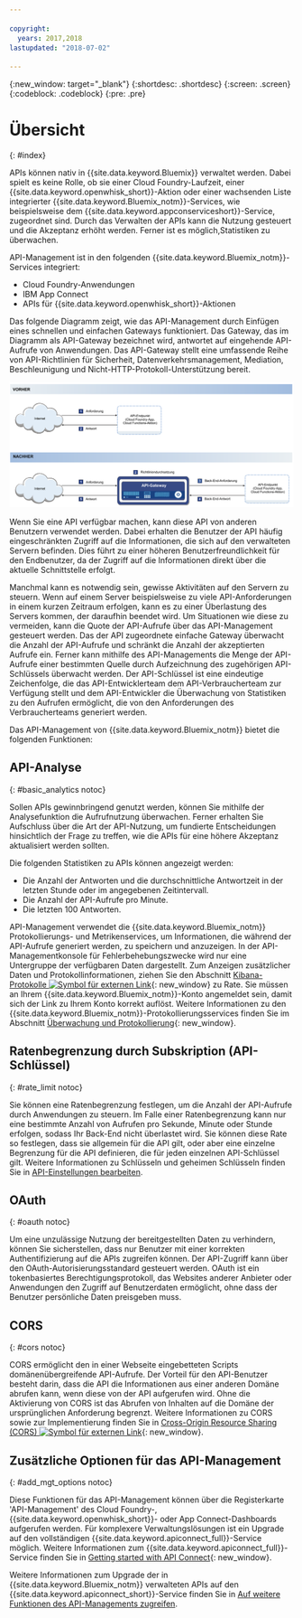 ```yaml
---

copyright:
  years: 2017,2018
lastupdated: "2018-07-02"

---
```



{:new_window: target="_blank"}
{:shortdesc: .shortdesc}
{:screen: .screen}
{:codeblock: .codeblock}
{:pre: .pre}

# Übersicht
{: #index}

APIs können nativ in {{site.data.keyword.Bluemix}} verwaltet werden. Dabei spielt es keine Rolle, ob sie einer Cloud Foundry-Laufzeit, einer {{site.data.keyword.openwhisk_short}}-Aktion oder einer wachsenden Liste integrierter {{site.data.keyword.Bluemix_notm}}-Services, wie beispielsweise dem {{site.data.keyword.appconserviceshort}}-Service, zugeordnet sind. Durch das Verwalten der APIs kann die Nutzung gesteuert und die Akzeptanz erhöht werden. Ferner ist es möglich,Statistiken zu überwachen.

API-Management ist in den folgenden {{site.data.keyword.Bluemix_notm}}-Services integriert:
* Cloud Foundry-Anwendungen
* IBM App Connect
* APIs für {{site.data.keyword.openwhisk_short}}-Aktionen

Das folgende Diagramm zeigt, wie das API-Management durch Einfügen eines schnellen und einfachen Gateways funktioniert. Das Gateway, das im Diagramm als API-Gateway bezeichnet wird, antwortet auf eingehende API-Aufrufe von Anwendungen. Das API-Gateway stellt eine umfassende Reihe von API-Richtlinien für Sicherheit, Datenverkehrsmanagement, Mediation, Beschleunigung und Nicht-HTTP-Protokoll-Unterstützung bereit.

![API-Gateway - Ablauf](images/bluemix-native-apim-flow.png "API-Management - Ablauf")

Wenn Sie eine API verfügbar machen, kann diese API von anderen Benutzern verwendet werden. Dabei erhalten die Benutzer der API häufig eingeschränkten Zugriff auf die Informationen, die sich auf den verwalteten Servern befinden. Dies führt zu einer höheren Benutzerfreundlichkeit für den Endbenutzer, da der Zugriff auf die Informationen direkt über die aktuelle Schnittstelle erfolgt.

Manchmal kann es notwendig sein, gewisse Aktivitäten auf den Servern zu steuern. Wenn auf einem Server beispielsweise zu viele API-Anforderungen in einem kurzen Zeitraum erfolgen, kann es zu einer Überlastung des Servers kommen, der daraufhin beendet wird. Um Situationen wie diese zu vermeiden, kann die Quote der API-Aufrufe über das API-Management gesteuert werden. Das der API zugeordnete einfache Gateway überwacht die Anzahl der API-Aufrufe und schränkt die Anzahl der akzeptierten Aufrufe ein. Ferner kann mithilfe des API-Managements die Menge der API-Aufrufe einer bestimmten Quelle durch Aufzeichnung des zugehörigen API-Schlüssels überwacht werden. Der API-Schlüssel ist eine eindeutige Zeichenfolge, die das API-Entwicklerteam dem API-Verbraucherteam zur Verfügung stellt und dem API-Entwickler die Überwachung von Statistiken zu den Aufrufen ermöglicht, die von den Anforderungen des Verbraucherteams generiert werden.  

Das API-Management von {{site.data.keyword.Bluemix_notm}} bietet die folgenden Funktionen:
## API-Analyse
{: #basic_analytics notoc}

Sollen APIs gewinnbringend genutzt werden, können Sie mithilfe der Analysefunktion die Aufrufnutzung überwachen. Ferner erhalten Sie Aufschluss über die Art der API-Nutzung, um fundierte Entscheidungen hinsichtlich der Frage zu treffen, wie die APIs für eine höhere Akzeptanz aktualisiert werden sollten.

Die folgenden Statistiken zu APIs können angezeigt werden:
* Die Anzahl der Antworten und die durchschnittliche Antwortzeit in der letzten Stunde oder im angegebenen Zeitintervall.
* Die Anzahl der API-Aufrufe pro Minute.
* Die letzten 100 Antworten.

API-Management verwendet die {{site.data.keyword.Bluemix_notm}} Protokollierungs- und Metrikenservices, um Informationen, die während der API-Aufrufe generiert werden, zu speichern und anzuzeigen. In der API-Managementkonsole für Fehlerbehebungszwecke wird nur eine Untergruppe der verfügbaren Daten dargestellt. Zum Anzeigen zusätzlicher Daten und Protokollinformationen, ziehen Sie den Abschnitt [Kibana-Protokolle ![Symbol für externen Link](../icons/launch-glyph.svg "Symbol für externen Link")](https://logging.ng.bluemix.net/app/#/kibana5){: new_window} zu Rate. Sie müssen an Ihrem {{site.data.keyword.Bluemix_notm}}-Konto angemeldet sein, damit sich der Link zu Ihrem Konto korrekt auflöst. Weitere Informationen zu den {{site.data.keyword.Bluemix_notm}}-Protokollierungsservices finden Sie im Abschnitt [Überwachung und Protokollierung](../cli/monitoring_logging.html#monitoring_logging){: new_window}.

## Ratenbegrenzung durch Subskription (API-Schlüssel)
{: #rate_limit notoc}

Sie können eine Ratenbegrenzung festlegen, um die Anzahl der API-Aufrufe durch Anwendungen zu steuern. Im Falle einer Ratenbegrenzung kann nur eine bestimmte Anzahl von Aufrufen pro Sekunde, Minute oder Stunde erfolgen, sodass Ihr Back-End nicht überlastet wird. Sie können diese Rate so festlegen, dass sie allgemein für die API gilt, oder aber eine einzelne Begrenzung für die API definieren, die für jeden einzelnen API-Schlüssel gilt. Weitere Informationen zu Schlüsseln und geheimen Schlüsseln finden Sie in [API-Einstellungen bearbeiten](manage_apis.html#settings_apis).

## OAuth
{: #oauth notoc}

Um eine unzulässige Nutzung der bereitgestellten Daten zu verhindern, können Sie sicherstellen, dass nur Benutzer mit einer korrekten Authentifizierung auf die APIs zugreifen können. Der API-Zugriff kann über den OAuth-Autorisierungsstandard gesteuert werden. OAuth ist ein tokenbasiertes Berechtigungsprotokoll, das Websites anderer Anbieter oder Anwendungen den Zugriff auf Benutzerdaten ermöglicht, ohne dass der Benutzer persönliche Daten preisgeben muss.

## CORS
{: #cors notoc}

CORS ermöglicht den in einer Webseite eingebetteten Scripts domänenübergreifende API-Aufrufe. Der Vorteil für den API-Benutzer besteht darin, dass die API die Informationen aus einer anderen Domäne abrufen kann, wenn diese von der API aufgerufen wird. Ohne die Aktivierung von CORS ist das Abrufen von Inhalten auf die Domäne der ursprünglichen Anforderung begrenzt. Weitere Informationen zu CORS sowie zur Implementierung finden Sie in [Cross-Origin Resource Sharing (CORS) ![Symbol für externen Link](../icons/launch-glyph.svg "Symbol für externen Link")](https://developer.mozilla.org/en-US/docs/Web/HTTP/CORS){: new_window}.

## Zusätzliche Optionen für das API-Management
{: #add_mgt_options notoc}

Diese Funktionen für das API-Management können über die Registerkarte 'API-Management' des Cloud Foundry-, {{site.data.keyword.openwhisk_short}}- oder App Connect-Dashboards aufgerufen werden. Für komplexere Verwaltungslösungen ist ein Upgrade auf den vollständigen {{site.data.keyword.apiconnect_full}}-Service möglich. Weitere Informationen zum {{site.data.keyword.apiconnect_full}}-Service finden Sie in
[Getting started with API Connect](https://console.ng.bluemix.net/docs/services/apiconnect/index.html){: new_window}.

Weitere Informationen zum Upgrade der in {{site.data.keyword.Bluemix_notm}} verwalteten APIs auf den {{site.data.keyword.apiconnect_short}}-Service finden Sie in [Auf weitere Funktionen des API-Managements zugreifen](upgrade.html).
